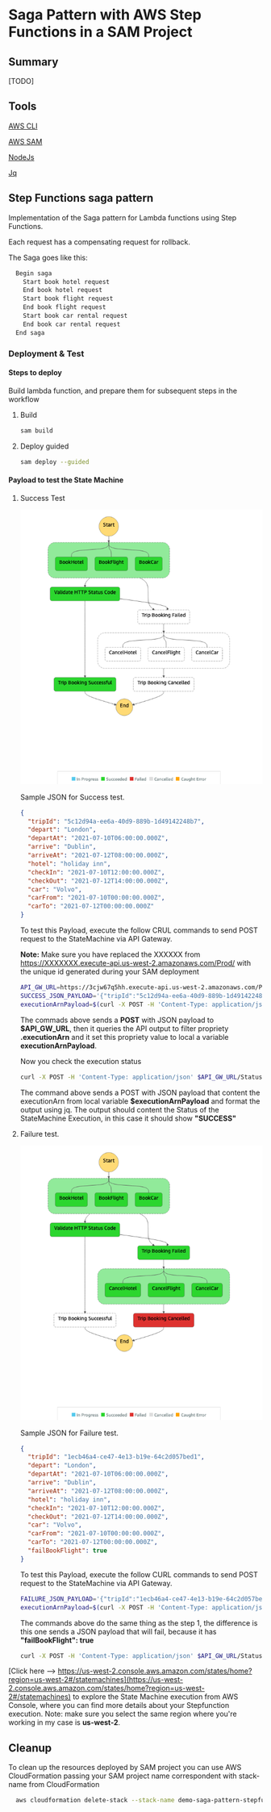 # Saga Pattern with AWS Step Functions in a SAM Project

## Summary

[TODO]

## Tools

  [AWS CLI](https://aws.amazon.com/cli/)

  [AWS SAM](https://aws.amazon.com/serverless/sam/)

  [NodeJs](https://nodejs.org/)

  [Jq](https://stedolan.github.io/jq/)

## Step Functions saga pattern

Implementation of the Saga pattern for Lambda functions using Step Functions.

Each request has a compensating request for rollback.

The Saga goes like this:

```txt
  Begin saga
    Start book hotel request
    End book hotel request
    Start book flight request
    End book flight request
    Start book car rental request
    End book car rental request  
  End saga
```

### Deployment & Test

#### Steps to deploy

Build lambda function, and prepare them for subsequent steps in the workflow
  
1. Build

    ```bash
    sam build
    ```

1. Deploy guided
  
    ```bash
    sam deploy --guided
    ```

#### Payload to test the State Machine

1. Success Test

    ![Image of Successful Saga](docs/StateMachineSuccess.png)

    Sample JSON for Success test.

    ```json
    {
      "tripId": "5c12d94a-ee6a-40d9-889b-1d49142248b7",
      "depart": "London",
      "departAt": "2021-07-10T06:00:00.000Z",
      "arrive": "Dublin",
      "arriveAt": "2021-07-12T08:00:00.000Z",
      "hotel": "holiday inn",
      "checkIn": "2021-07-10T12:00:00.000Z",
      "checkOut": "2021-07-12T14:00:00.000Z",
      "car": "Volvo",
      "carFrom": "2021-07-10T00:00:00.000Z",
      "carTo": "2021-07-12T00:00:00.000Z"
    }
    ```

    To test this Payload, execute the follow CRUL commands to send POST request to the StateMachine via API Gateway.

    __Note:__ Make sure you have replaced the XXXXXX from <https://XXXXXXX.execute-api.us-west-2.amazonaws.com/Prod/>  with the unique id generated during your SAM deployment

    ```bash
    API_GW_URL=https://3cjw67q5hh.execute-api.us-west-2.amazonaws.com/Prod/ \
    SUCCESS_JSON_PAYLOAD='{"tripId":"5c12d94a-ee6a-40d9-889b-1d49142248b7","depart":"London","departAt":"2021-07-10T06:00:00.000Z","arrive":"Dublin",   "arriveAt":"2021-07-12T08:00:00.000Z","hotel":"holiday inn","checkIn":"2021-07-10T12:00:00.000Z","checkOut":"2021-07-12T14:00:00.000Z","car":"Volvo",  "carFrom":"2021-07-10T00:00:00.000Z","carTo":"2021-07-12T00:00:00.000Z"}' \
    executionArnPayload=$(curl -X POST -H 'Content-Type: application/json' $API_GW_URL  -d "$SUCCESS_JSON_PAYLOAD" | jq '.executionArn' )

    ```

    The commads above sends a **POST** with JSON payload to **$API_GW_URL**, then it queries the API output to filter propriety **.executionArn** and it set this propriety value to local a variable **executionArnPayload**.

    Now you check the execution status

    ```bash
    curl -X POST -H 'Content-Type: application/json' $API_GW_URL/Status -d "{ \"executionArn\": $executionArnPayload }" | jq .
    ```

    The command above sends a POST with JSON payload that content the executionArn from local variable **$executionArnPayload** and format the output using jq. The output should content the Status of the StateMachine Execution, in this case it should show **"SUCCESS"**

1. Failure test.

    ![Image of Failed Saga](docs/StateMachineFail.png)

    Sample JSON for Failure test.

    ```json
    {
      "tripId": "1ecb46a4-ce47-4e13-b19e-64c2d057bed1",
      "depart": "London",
      "departAt": "2021-07-10T06:00:00.000Z",
      "arrive": "Dublin",
      "arriveAt": "2021-07-12T08:00:00.000Z",
      "hotel": "holiday inn",
      "checkIn": "2021-07-10T12:00:00.000Z",
      "checkOut": "2021-07-12T14:00:00.000Z",
      "car": "Volvo",
      "carFrom": "2021-07-10T00:00:00.000Z",
      "carTo": "2021-07-12T00:00:00.000Z",
      "failBookFlight": true
    }

    ```

    To test this Payload, execute the follow CURL commands to send POST request to the StateMachine via API Gateway.

    ```bash
    FAILURE_JSON_PAYLOAD='{"tripId":"1ecb46a4-ce47-4e13-b19e-64c2d057bed1","depart":"London","departAt":"2021-07-10T06:00:00.000Z","arrive":"Dublin",    "arriveAt":"2021-07-12T08:00:00.000Z","hotel":"holiday inn","checkIn":"2021-07-10T12:00:00.000Z","checkOut":"2021-07-12T14:00:00.000Z", "car":"Volvo", "carFrom":"2021-07-10T00:00:00.000Z","carTo":"2021-07-12T00:00:00.000Z","failBookFlight":true}' \
    executionArnPayload=$(curl -X POST -H 'Content-Type: application/json' $API_GW_URL -d "$FAILURE_JSON_PAYLOAD"  | jq '.executionArn' )
    ```

    The commands above do the same thing as the step 1, the difference is this one sends a JSON payload that will fail, because it has **"failBookFlight": true**

    ```bash
    curl -X POST -H 'Content-Type: application/json' $API_GW_URL/Status -d "{ \"executionArn\": $executionArnPayload }" | jq .
    ```

[Click here --> https://us-west-2.console.aws.amazon.com/states/home?region=us-west-2#/statemachines](https://us-west-2.console.aws.amazon.com/states/home?region=us-west-2#/statemachines) to explore the State Machine execution from AWS Console, where you can find more details about your Stepfunction execution. Note: make sure you select the same region where you're working in my case is **us-west-2**.

## Cleanup

To clean up the resources deployed by SAM project you can use AWS CloudFormation passing your SAM project name correspondent with stack-name from CloudFormation

  ```bash
    aws cloudformation delete-stack --stack-name demo-saga-pattern-stepfunctions
  ```
